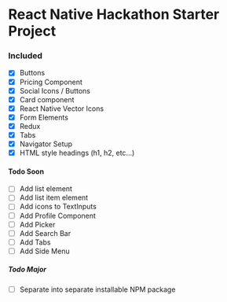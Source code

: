 # React Native Hackathon Starter Project

### Included
- [x] Buttons
- [x] Pricing Component
- [x] Social Icons / Buttons 
- [x] Card component
- [x] React Native Vector Icons
- [x] Form Elements
- [x] Redux
- [x] Tabs
- [x] Navigator Setup
- [x] HTML style headings (h1, h2, etc...)

#### Todo Soon
- [ ] Add list element
- [ ] Add list item element
- [ ] Add icons to TextInputs
- [ ] Add Profile Component
- [ ] Add Picker
- [ ] Add Search Bar
- [ ] Add Tabs
- [ ] Add Side Menu

##### Todo Major
- [ ] Separate into separate installable NPM package

